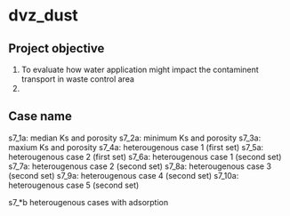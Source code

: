 # dvz_dust

## Project objective
1) To evaluate how water application might impact the contaminent transport in waste control area
2) 

## Case name
s7_1a: median Ks and porosity
s7_2a: minimum  Ks and porosity
s7_3a: maxium  Ks and porosity
s7_4a: heterougenous case 1 (first set)
s7_5a: heterougenous case 2 (first set)
s7_6a: heterougenous case 1 (second set)
s7_7a: heterougenous case 2 (second set)
s7_8a: heterougenous case 3 (second set)
s7_9a: heterougenous case 4 (second set)
s7_10a: heterougenous case 5 (second set)

s7_*b heterougenous cases with adsorption
